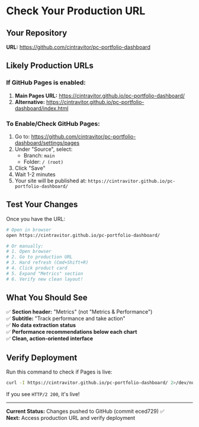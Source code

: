 # Check Your Production URL

## Your Repository
**URL:** https://github.com/cintravitor/pc-portfolio-dashboard

## Likely Production URLs

### If GitHub Pages is enabled:
1. **Main Pages URL:** https://cintravitor.github.io/pc-portfolio-dashboard/
2. **Alternative:** https://cintravitor.github.io/pc-portfolio-dashboard/index.html

### To Enable/Check GitHub Pages:

1. Go to: https://github.com/cintravitor/pc-portfolio-dashboard/settings/pages
2. Under "Source", select:
   - Branch: `main`
   - Folder: `/ (root)`
3. Click "Save"
4. Wait 1-2 minutes
5. Your site will be published at: `https://cintravitor.github.io/pc-portfolio-dashboard/`

## Test Your Changes

Once you have the URL:

```bash
# Open in browser
open https://cintravitor.github.io/pc-portfolio-dashboard/

# Or manually:
# 1. Open browser
# 2. Go to production URL
# 3. Hard refresh (Cmd+Shift+R)
# 4. Click product card
# 5. Expand "Metrics" section
# 6. Verify new clean layout!
```

## What You Should See

✅ **Section header:** "Metrics" (not "Metrics & Performance")  
✅ **Subtitle:** "Track performance and take action"  
✅ **No data extraction status**  
✅ **Performance recommendations below each chart**  
✅ **Clean, action-oriented interface**

## Verify Deployment

Run this command to check if Pages is live:

```bash
curl -I https://cintravitor.github.io/pc-portfolio-dashboard/ 2>/dev/null | head -n 1
```

If you see `HTTP/2 200`, it's live!

---

**Current Status:** Changes pushed to GitHub (commit eced729) ✅  
**Next:** Access production URL and verify deployment

